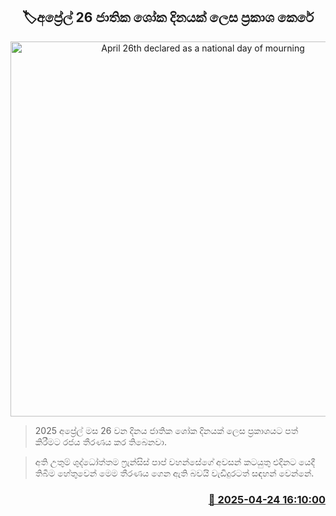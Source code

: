 <p align='center'><b><h2 align='center' title='April 26th declared as a national day of mourning'>🏷අප්‍රේල් 26 ජාතික ශෝක දිනයක් ලෙස ප්‍රකාශ කෙරේ</h2></b></p>
<p align='center'><img src='https://helakuru.sgp1.cdn.digitaloceanspaces.com/esana/images/lib/pope-2025.jpg' width='600' alt='April 26th declared as a national day of mourning'></p>

> 2025 අප්‍රේල් මස 26 වන දිනය ජාතික ශෝක දිනයක් ලෙස ප්‍රකාශයට පත් කිරීමට රජය තීරණය කර තිබෙනවා.

> අති උතුම් ශුද්ධෝත්තම ෆ්‍රැන්සිස් පාප් වහන්සේගේ අවසන් කටයුතු එදිනට යෙදී තිබීම හේතුවෙන් මෙම තීරණය ගෙන ඇති බවයි වැඩිදුරටත් සඳහන් වෙන්නේ.



<h3 align='right'><a href='https://www.helakuru.lk/esana/p/109517/'>📅 2025-04-24 16:10:00</a></h3>
